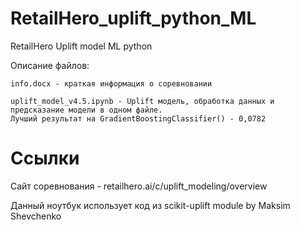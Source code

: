 # RetailHero_uplift_python_ML
RetailHero Uplift model ML python 

Описание файлов:

	info.docx - краткая информация о соревновании

	uplift_model_v4.5.ipynb - Uplift модель, обработка данных и предсказание модели в одном файле. 
	Лучший результат на GradientBoostingClassifier() - 0,0782 








# Ссылки

Cайт соревнования - retailhero.ai/c/uplift_modeling/overview

Данный ноутбук использует код из scikit-uplift module by Maksim Shevchenko

